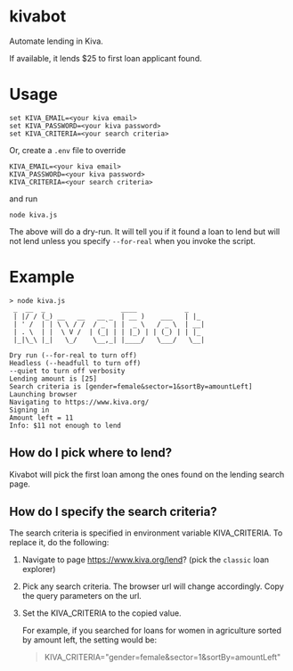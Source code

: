 # kivabot

Automate lending in Kiva. 

If available, it lends $25 to first loan applicant found.

# Usage
```console
set KIVA_EMAIL=<your kiva email>
set KIVA_PASSWORD=<your kiva password>
set KIVA_CRITERIA=<your search criteria>
```

Or, create a `.env` file to override
```console
KIVA_EMAIL=<your kiva email>
KIVA_PASSWORD=<your kiva password>
KIVA_CRITERIA=<your search criteria>
```

and run

```console
node kiva.js
```
The above will do a dry-run. It will tell you if it found a loan to lend but will not lend unless you specify `--for-real` when you invoke the script.

# Example
```pre
> node kiva.js
 _  __  _                   ____            _
 | |/ / (_) __   __   __ _  | __ )    ___   | |_ 
 | ' /  | | \ \ / /  / _` | |  _ \   / _ \  | __|
 | . \  | |  \ V /  | (_| | | |_) | | (_) | | |_ 
 |_|\_\ |_|   \_/    \__,_| |____/   \___/   \__|

Dry run (--for-real to turn off)
Headless (--headfull to turn off)
--quiet to turn off verbosity
Lending amount is [25]
Search criteria is [gender=female&sector=1&sortBy=amountLeft]
Launching browser
Navigating to https://www.kiva.org/
Signing in
Amount left = 11
Info: $11 not enough to lend
```

## How do I pick where to lend?

Kivabot will pick the first loan among the ones found on the lending search page.

## How do I specify the search criteria?

The search criteria is specified in environment variable KIVA_CRITERIA. To replace it, do the following:
1) Navigate to page https://www.kiva.org/lend? (pick the `classic` loan explorer)
2) Pick any search criteria. The browser url will change accordingly. Copy the query parameters on the url.
3) Set the KIVA_CRITERIA to the copied value.

      For example, if you searched for loans for women in agriculture sorted by amount left,
      the setting would be:
      > KIVA_CRITERIA="gender=female&sector=1&sortBy=amountLeft"
